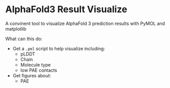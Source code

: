 # AlphaFold3 Result Visualize

A convinent tool to visualize AlphaFold 3 prediction results with PyMOL and matplotlib

What can this do:
- Get a `.pml` script to help visualize including:
  - pLDDT
  - Chain
  - Molecule type
  - low PAE contacts
- Get figures about:
  - PAE

